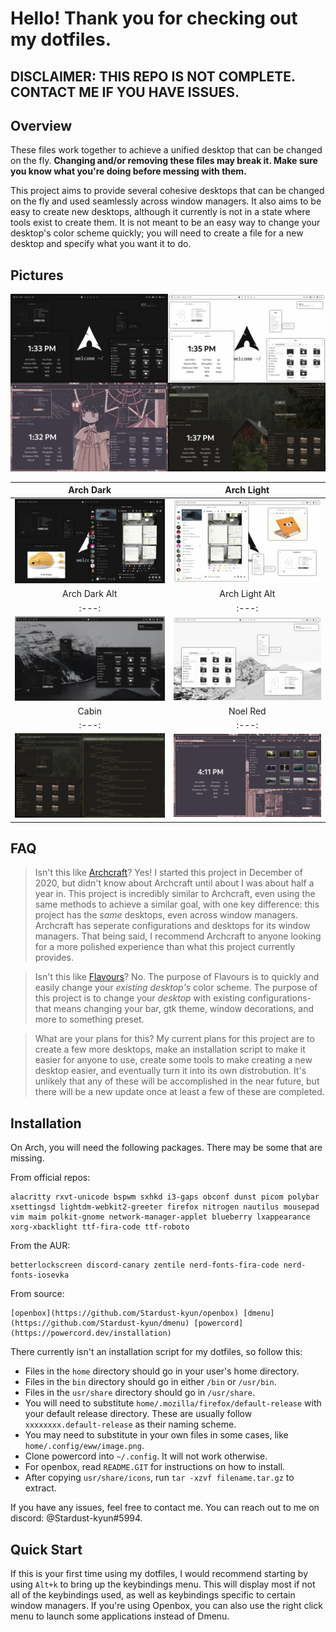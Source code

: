 # Hello! Thank you for checking out my dotfiles.

## **DISCLAIMER: THIS REPO IS NOT COMPLETE. CONTACT ME IF YOU HAVE ISSUES.**

## Overview

These files work together to achieve a unified desktop that can be changed on the fly. **Changing and/or removing these files may break it. Make sure you know what you're doing before messing with them.**

This project aims to provide several cohesive desktops that can be changed on the fly and used seamlessly across window managers. It also aims to be easy to create new desktops, although it currently is not in a state where tools exist to create them. It is not meant to be an easy way to change your desktop's color scheme quickly; you will need to create a file for a new desktop and specify what you want it to do.

## Pictures

![Desktops](desktops.png "Desktops")

| Arch Dark				| Arch Light				|
| :---:					| :---:					|
| ![Dark](dark.png "Dark")		| ![Light](light.png "Light")		|
| Arch Dark Alt				| Arch Light Alt			|
| :---:					| :---:					|
| ![DarkAlt](darkalt.png "DarkAlt")	| ![LightAlt](lightalt.png "LightAlt")	|
| Cabin					| Noel Red				|
| :---:					| :---:					|
| ![Cabin](cabin.png "Cabin")		| ![NoelRed](noelred.png "NoelRed")	|

##  FAQ

> Isn't this like [Archcraft](https://archcraft.io/)?
Yes! I started this project in December of 2020, but didn't know about Archcraft until about I was about half a year in. This project is incredibly similar to Archcraft, even using the same methods to achieve a similar goal, with one key difference: this project has the *same* desktops, even across window managers. Archcraft has seperate configurations and desktops for its window managers. That being said, I recommend Archcraft to anyone looking for a more polished experience than what this project currently provides.

> Isn't this like [Flavours](https://github.com/Misterio77/flavours)?
No. The purpose of Flavours is to quickly and easily change your *existing desktop's* color scheme. The purpose of this project is to change your *desktop* with existing configurations- that means changing your bar, gtk theme, window decorations, and more to something preset.

> What are your plans for this?
My current plans for this project are to create a few more desktops, make an installation script to make it easier for anyone to use, create some tools to make creating a new desktop easier, and eventually turn it into its own distrobution. It's unlikely that any of these will be accomplished in the near future, but there will be a new update once at least a few of these are completed.

## Installation

On Arch, you will need the following packages. There may be some that are missing.

From official repos:
```
alacritty rxvt-unicode bspwm sxhkd i3-gaps obconf dunst picom polybar xsettingsd lightdm-webkit2-greeter firefox nitrogen nautilus mousepad vim maim polkit-gnome network-manager-applet blueberry lxappearance xorg-xbacklight ttf-fira-code ttf-roboto
```

From the AUR:
```
betterlockscreen discord-canary zentile nerd-fonts-fira-code nerd-fonts-iosevka
```

From source:
```
[openbox](https://github.com/Stardust-kyun/openbox) [dmenu](https://github.com/Stardust-kyun/dmenu) [powercord](https://powercord.dev/installation)
```

There currently isn't an installation script for my dotfiles, so follow this:

- Files in the `home` directory should go in your user's home directory.
- Files in the `bin` directory should go in either `/bin` or `/usr/bin`.
- Files in the `usr/share` directory should go in `/usr/share`.
- You will need to substitute `home/.mozilla/firefox/default-release` with your default release directory. These are usually follow `xxxxxxxx.default-release` as their naming scheme.
- You may need to substitute in your own files in some cases, like `home/.config/eww/image.png`.
- Clone powercord into `~/.config`. It will not work otherwise.
- For openbox, read `README.GIT` for instructions on how to install.
- After copying `usr/share/icons`, run `tar -xzvf filename.tar.gz` to extract.

If you have any issues, feel free to contact me. You can reach out to me on discord: @Stardust-kyun#5994.

## Quick Start

If this is your first time using my dotfiles, I would recommend starting by using `Alt+k` to bring up the keybindings menu. This will display most if not all of the keybindings used, as well as keybindings specific to certain window managers. If you're using Openbox, you can also use the right click menu to launch some applications instead of Dmenu.

